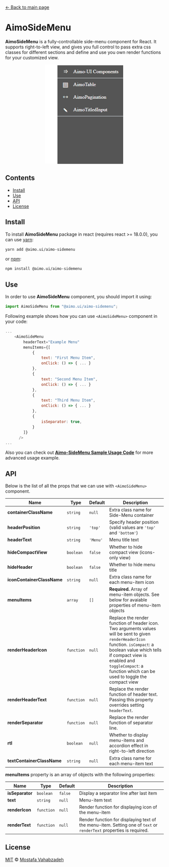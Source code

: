 [← Back to main page][main-page]

# AimoSideMenu

**AimoSideMenu** is a fully-controllable side-menu component for React. It supports right-to-left view, and gives you full control to pass extra css classes for different sections and define and use you own render functions for your customized view.

<div style="text-align: center">
<img src="AimoSideMenu.gif" />
</div>

## Contents

- [Install](#install)
- [Use](#use)
- [API](#api)
- [License](#license)

## Install

To install **AimoSideMenu** package in react (requires react >= 18.0.0), you can use [yarn][]:

```sh
yarn add @aimo.ui/aimo-sidemenu
```

or [npm][]:

```sh
npm install @aimo.ui/aimo-sidemenu
```

## Use

In order to use **AimoSideMenu** component, you should import it using:

```js
import AimoSideMenu from "@aimo.ui/aimo-sidemenu";
```

Following example shows how you can use `<AimoSideMenu>` component in your code:

```js
...
    <AimoSideMenu
        headerText="Example Menu"
        menuItems={[
            {
                text: "First Menu Item",
                onClick: () => { ... }
            },
            {
                text: "Second Menu Item",
                onClick: () => { ... }
            },
            {
                text: "Third Menu Item",
                onClick: () => { ... }
            },
            {
                isSeparator: true,
            }
        ]}
      />
...
```

Also you can check out [**Aimo-SideMenu Sample Usage Code**][demo-sidemenu] for more advanced usage example.

## API

Below is the list of all the props that we can use with `<AimoSideMenu>` component.

| Name                       | Type       | Default  | Description                                                                                                                                                                                                                                                          |
| -------------------------- | ---------- | -------- | -------------------------------------------------------------------------------------------------------------------------------------------------------------------------------------------------------------------------------------------------------------------- |
| **containerClassName**     | `string`   | `null`   | Extra class name for Side-Menu container                                                                                                                                                                                                                             |
| **headerPosition**         | `string`   | `'top'`  | Specify header position (valid values are `'top'` and `'bottom'`)                                                                                                                                                                                                    |
| **headerText**             | `string`   | `'Menu'` | Menu title text                                                                                                                                                                                                                                                      |
| **hideCompactView**        | `boolean`  | `false`  | Whether to hide compact view (icons-only view)                                                                                                                                                                                                                       |
| **hideHeader**             | `boolean`  | `false`  | Whether to hide menu title                                                                                                                                                                                                                                           |
| **iconContainerClassName** | `string`   | `null`   | Extra class name for each menu-item icon                                                                                                                                                                                                                             |
| **menuItems**              | `array`    | `[]`     | **Required.** Array of menu-item objects. See below for avaiable properties of menu-item objects                                                                                                                                                                     |
| **renderHeaderIcon**       | `function` | `null`   | Replace the render function of header icon. Two arguments values will be sent to given `renderHeaderIcon` function. `isCompact`: a boolean value which tells if compact view is enabled and `toggleCompact`: a function which can be used to toggle the compact view |
| **renderHeaderText**       | `function` | `null`   | Replace the render function of header text. Passing this property overrides setting `headerText`.                                                                                                                                                                    |
| **renderSeparator**        | `function` | `null`   | Replace the render function of separator line.                                                                                                                                                                                                                       |
| **rtl**                    | `boolean`  | `null`   | Whether to display menu-items and accordion effect in right-to-left direction                                                                                                                                                                                        |
| **textContainerClassName** | `string`   | `null`   | Extra class name for each menu-item text                                                                                                                                                                                                                             |

**menuItems** property is an array of objects with the following properties:

| Name            | Type       | Default | Description                                                                                                         |
| --------------- | ---------- | ------- | ------------------------------------------------------------------------------------------------------------------- |
| **isSeparator** | `boolean`  | `false` | Display a separator line after last item                                                                            |
| **text**        | `string`   | `null`  | Menu-item text                                                                                                      |
| **renderIcon**  | `function` | `null`  | Render function for displaying icon of the menu-item                                                                |
| **renderText**  | `function` | `null`  | Render function for displaying text of the menu-item. Setting one of `text` or `renderText` properties is required. |

## License

[MIT][license] © [Mostafa Vahabzadeh][author]

[main-page]: ../README.md
[yarn]: https://yarnpkg.com/cli/add
[npm]: https://docs.npmjs.com/cli/install
[demo-sidemenu]: ../src/demo/MainPage.jsx
[license]: ../LICENSE
[author]: https://github.com/vah-most
